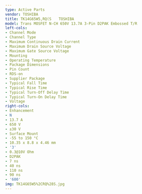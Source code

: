 ```yaml
---
type: Active Parts
vendor: TOSHIBA
title: TK14G65W5,RQ(S　　TOSHIBA
model: Trans MOSFET N-CH 650V 13.7A 3-Pin D2PAK Embossed T/R
left-cols:
- Channel Mode
- Channel Type
- Maximum Continuous Drain Current
- Maximum Drain Source Voltage
- Maximum Gate Source Voltage
- Mounting
- Operating Temperature
- Package Dimensions
- Pin Count
- RDS-on
- Supplier Package
- Typical Fall Time
- Typical Rise Time
- Typical Turn-Off Delay Time
- Typical Turn-On Delay Time
- Voltage
right-cols:
- Enhancement
- N
- 13.7 A
- 650 V
- ±30 V
- Surface Mount
- -55 to 150 °C
- 10.35 x 8.8 x 4.46 mm
- '3'
- 0.3@10V Ohm
- D2PAK
- 7 ns
- 40 ns
- 110 ns
- 90 ns
- '600'
img: TK14G65W5%2CRQ%28S.jpg
---
```

